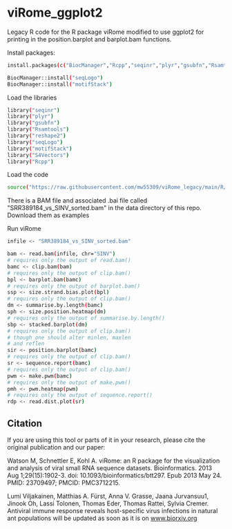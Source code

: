 # viRome_ggplot2
Legacy R code for the R package viRome modified to use ggplot2 for printing in the position.barplot and barplot.bam functions.

Install packages:

```sh
install.packages(c("BiocManager","Rcpp","seqinr","plyr","gsubfn","Rsamtools","reshape2","seqLogo", "motifStack", "S4Vectors"))

BiocManager::install("seqLogo")
BiocManager::install("motifStack")
```

Load the libraries

```sh
library("seqinr")
library("plyr")
library("gsubfn")
library("Rsamtools")
library("reshape2")
library("seqLogo")
library("motifStack")
library("S4Vectors")
library("Rcpp")
```

Load the code
```sh
source("https://raw.githubusercontent.com/mw55309/viRome_legacy/main/R/viRome_functions.R")
```

There is a BAM file and associated .bai file called "SRR389184_vs_SINV_sorted.bam" in the data directory of this repo. Download them as examples

Run viRome

```sh
infile <- "SRR389184_vs_SINV_sorted.bam"

bam <- read.bam(infile, chr="SINV")
# requires only the output of read.bam()
bamc <- clip.bam(bam)
# requires only the output of clip.bam()
bpl <- barplot.bam(bamc)
# requires only the output of barplot.bam()
ssp <- size.strand.bias.plot(bpl)
# requires only the output of clip.bam()
dm <- summarise.by.length(bamc)
sph <- size.position.heatmap(dm)
# requires only the output of summarise.by.length()
sbp <- stacked.barplot(dm)
# requires only the output of clip.bam()
# though one should alter minlen, maxlen
# and reflen
sir <- position.barplot(bamc)
# requires only the output of clip.bam()
sr <- sequence.report(bamc)
# requires only the output of clip.bam()
pwm <- make.pwm(bamc)
# requires only the output of make.pwm()
pmh <- pwm.heatmap(pwm)
# requires only the output of sequence.report()
rdp <- read.dist.plot(sr)
```


## Citation ##

If you are using this tool or parts of it in your research, please cite the original publication and our paper:

Watson M, Schnettler E, Kohl A. viRome: an R package for the visualization and analysis of viral small RNA sequence datasets. Bioinformatics. 2013 Aug 1;29(15):1902-3. doi: 10.1093/bioinformatics/btt297. Epub 2013 May 24. PMID: 23709497; PMCID: PMC3712215.

Lumi Viljakainen, Matthias A. Fürst, Anna V. Grasse, Jaana Jurvansuu1, Jinook Oh, Lassi Tolonen, Thomas Eder, Thomas Rattei, Sylvia Cremer. Antiviral immune response reveals host-specific virus infections in natural ant populations
will be updated as soon as it is on www.biorxiv.org

